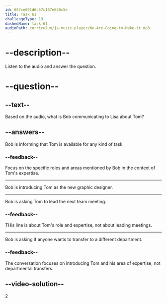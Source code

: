```yaml
---
id: 657ce691d6c57c107e650c5e
title: Task 61
challengeType: 19
dashedName: task-61
audioPath: curriculum/js-music-player/We-Are-Going-to-Make-it.mp3
---
```

<!--
AUDIO REFERENCE:
Bob: This is Tom, our new graphic designer. Is there any specific area of design or development you're interested in? He’s your go-to guy for that. Are there any questions you have for Tom?
-->

# --description--

Listen to the audio and answer the question.

# --question--

## --text--

Based on the audio, what is Bob communicating to Lisa about Tom?

## --answers--

Bob is informing that Tom is available for any kind of task.

### --feedback--

Focus on the specific roles and areas mentioned by Bob in the context of Tom's expertise.

---

Bob is introducing Tom as the new graphic designer.

---

Bob is asking Tom to lead the next team meeting.

### --feedback--

THis line is about Tom's role and expertise, not about leading meetings.

---

Bob is asking if anyone wants to transfer to a different department.

### --feedback--

The conversation focuses on introducing Tom and his area of expertise, not departmental transfers.

## --video-solution--

2
